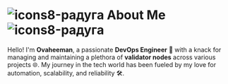 # ![icons8-радуга](https://github.com/user-attachments/assets/d7df1487-5c33-4384-b273-d94ef77dd6b9) About Me ![icons8-радуга](https://github.com/user-attachments/assets/d7df1487-5c33-4384-b273-d94ef77dd6b9)

Hello! I'm **Ovaheeman**, a passionate **DevOps Engineer** 🚀 with a knack for managing and maintaining a plethora of **validator nodes** across various projects 🌐. My journey in the tech world has been fueled by my love for automation, scalability, and reliability 🛠️.

<svg fill="none" viewBox="0 0 600 300" width="600" height="300" xmlns="http://www.w3.org/2000/svg">
  <foreignObject width="100%" height="100%">
    <div xmlns="http://www.w3.org/1999/xhtml">
      <style>
        @keyframes hi  {
            0% { transform: rotate( 0.0deg) }
           10% { transform: rotate(14.0deg) }
           20% { transform: rotate(-8.0deg) }
           30% { transform: rotate(14.0deg) }
           40% { transform: rotate(-4.0deg) }
           50% { transform: rotate(10.0deg) }
           60% { transform: rotate( 0.0deg) }
          100% { transform: rotate( 0.0deg) }
        }

        .container {
          background-color: black;

          width: 100%;
          height: 300px;

          display: flex;
          justify-content: center;
          align-items: center;
          color: white;

          font-family: -apple-system, BlinkMacSystemFont, "Segoe UI", Roboto, Helvetica, Arial, sans-serif, "Apple Color Emoji", "Segoe UI Emoji", "Segoe UI Symbol";
        }

        .hi {
          animation: hi 1.5s linear -0.5s infinite;
          display: inline-block;
          transform-origin: 70% 70%;
        }

        @media (prefers-reduced-motion) {
          .hi {
            animation: none;
          }
        }
      </style>

      <div class="container">
        <h1>Hi there, my name is Nikola <div class="hi">👋</div></h1>
      </div>
    </div>
  </foreignObject>
</svg>

## What I Do ![icons8-валик](https://github.com/user-attachments/assets/077964ba-2797-42ed-8c65-29437998e6e3)

- **DevOps Engineering**: Streamlining operations and enhancing productivity through automation and continuous integration/deployment (CI/CD) pipelines 🛠️.
- **Validator Nodes**: Running and maintaining a large number of validator nodes for different blockchain projects, ensuring security and efficiency 🔐.
- **Cloud Infrastructure**: Designing and managing cloud infrastructure to support high-availability and fault-tolerant systems ☁️.

## Skills & Expertise ![icons8-критическое-мышление](https://github.com/user-attachments/assets/a51c323d-d187-47d4-b281-6feff588dd35)

- **Automation**: Proficient in scripting and automation tools like Ansible, Terraform, and Jenkins 🤖.
- **Cloud Platforms**: Experienced with AWS, Azure, and Google Cloud Platform ☁️.
- **Containerization**: Skilled in Docker and Kubernetes for container orchestration 🐳.
- **Monitoring & Logging**: Implementing robust monitoring and logging solutions using Prometheus, Grafana, and ELK stack 📊.

## Hobbies & Interests ![icons8-частичная-облачность](https://github.com/user-attachments/assets/cda1029d-5782-497c-9b41-22a179862756)

- **Blockchain Enthusiast**: Keeping up with the latest trends and developments in the blockchain space 🧩.
- **Tech Community**: Actively participating in tech meetups and contributing to open-source projects 🌍.
- **Gaming**: Enjoying a good game of strategy and adventure in my free time 🎮.

Feel free to connect with me to discuss all things DevOps and blockchain! Let's build something amazing together 🚀.

# My Experience ![icons8-папка](https://github.com/user-attachments/assets/b57a213b-1c60-4f6f-b429-193e5e19802d)

<div style="align: center">
        <img src="https://pbs.twimg.com/profile_images/1762204546913468416/KBZhJfhC_200x200.jpg">
        <img src="https://pbs.twimg.com/profile_images/1666366346492542977/ywO_kmkx_200x200.jpg">
        <img src="https://pbs.twimg.com/profile_images/1797575442385235969/aY0Qhzjs_200x200.jpg">
        <img src="https://pbs.twimg.com/profile_images/1546487688601096192/QoG0ZVgH_200x200.jpg">
</div>

![Ethereum](https://img.shields.io/badge/Ethereum-3C3C3D?style=for-the-badge&logo=Ethereum&logoColor=white)![Tether](https://img.shields.io/badge/tether-168363?style=for-the-badge&logo=tether&logoColor=white)![Binance](https://img.shields.io/badge/Binance-FCD535?style=for-the-badge&logo=binance&logoColor=white)![Bitcoin](https://img.shields.io/badge/Bitcoin-000?style=for-the-badge&logo=bitcoin&logoColor=white)![Dogecoin](https://img.shields.io/badge/dogecoin-B59A30?style=for-the-badge&logo=dogecoin&logoColor=white)

# My links ![icons8-ссылка](https://github.com/user-attachments/assets/ccdd6e3e-5256-463f-99af-578d357d8ab8)

- [![Twitter](https://img.shields.io/twitter/url/https/twitter.com/cloudposse.svg?style=social&label=Follow%20%40Ovaheeman)](https://x.com/Ovaheeman)
- [![](https://dcbadge.limes.pink/api/shield/844002279627030549)](https://discord.com/users/844002279627030549)
- [![Gmail](https://img.shields.io/badge/Gmail-D14836?style=for-the-badge&logo=gmail&logoColor=white)](mailto:nuhuhamzat931@gmail.com)
